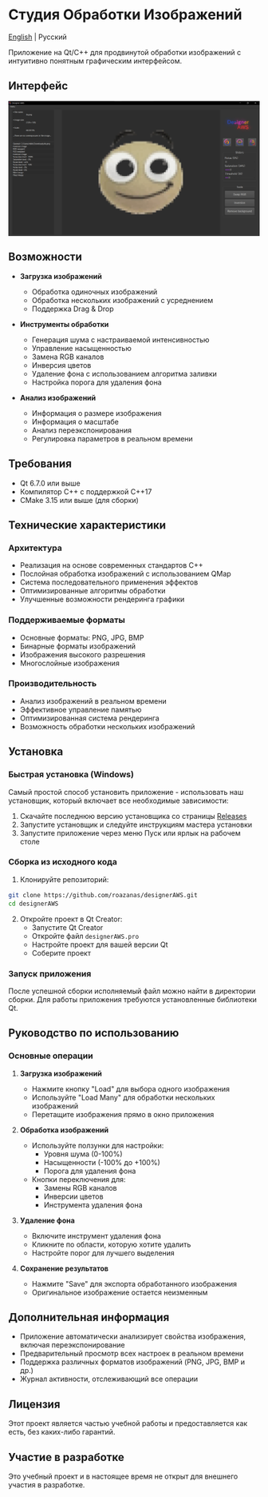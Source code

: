 # Студия Обработки Изображений

[English](README.md) | Русский

Приложение на Qt/C++ для продвинутой обработки изображений с интуитивно понятным графическим интерфейсом.

## Интерфейс

<div style="display: flex; justify-content: center; margin-bottom: 20px;">
  <img src="media/gui.png" alt="Интерфейс приложения" width="800" title="Интерфейс Студии Обработки Изображений">
</div>

## Возможности

- **Загрузка изображений**
  - Обработка одиночных изображений
  - Обработка нескольких изображений с усреднением
  - Поддержка Drag & Drop
  
- **Инструменты обработки**
  - Генерация шума с настраиваемой интенсивностью
  - Управление насыщенностью
  - Замена RGB каналов
  - Инверсия цветов
  - Удаление фона с использованием алгоритма заливки
  - Настройка порога для удаления фона

- **Анализ изображений**
  - Информация о размере изображения
  - Информация о масштабе
  - Анализ переэкспонирования
  - Регулировка параметров в реальном времени

## Требования

- Qt 6.7.0 или выше
- Компилятор C++ с поддержкой C++17
- CMake 3.15 или выше (для сборки)

## Технические характеристики

### Архитектура
- Реализация на основе современных стандартов C++
- Послойная обработка изображений с использованием QMap
- Система последовательного применения эффектов
- Оптимизированные алгоритмы обработки
- Улучшенные возможности рендеринга графики

### Поддерживаемые форматы
- Основные форматы: PNG, JPG, BMP
- Бинарные форматы изображений
- Изображения высокого разрешения
- Многослойные изображения

### Производительность
- Анализ изображений в реальном времени
- Эффективное управление памятью
- Оптимизированная система рендеринга
- Возможность обработки нескольких изображений

## Установка

### Быстрая установка (Windows)

Самый простой способ установить приложение - использовать наш установщик, который включает все необходимые зависимости:

1. Скачайте последнюю версию установщика со страницы [Releases](https://github.com/roazanas/cpp_creative_designerAWS/releases/tag/release)
2. Запустите установщик и следуйте инструкциям мастера установки
3. Запустите приложение через меню Пуск или ярлык на рабочем столе

### Сборка из исходного кода

1. Клонируйте репозиторий:
```bash
git clone https://github.com/roazanas/designerAWS.git
cd designerAWS
```

2. Откройте проект в Qt Creator:
   - Запустите Qt Creator
   - Откройте файл `designerAWS.pro`
   - Настройте проект для вашей версии Qt
   - Соберите проект

### Запуск приложения

После успешной сборки исполняемый файл можно найти в директории сборки. Для работы приложения требуются установленные библиотеки Qt.

## Руководство по использованию

### Основные операции

1. **Загрузка изображений**
   - Нажмите кнопку "Load" для выбора одного изображения
   - Используйте "Load Many" для обработки нескольких изображений
   - Перетащите изображения прямо в окно приложения

2. **Обработка изображений**
   - Используйте ползунки для настройки:
     - Уровня шума (0-100%)
     - Насыщенности (-100% до +100%)
     - Порога для удаления фона
   - Кнопки переключения для:
     - Замены RGB каналов
     - Инверсии цветов
     - Инструмента удаления фона

3. **Удаление фона**
   - Включите инструмент удаления фона
   - Кликните по области, которую хотите удалить
   - Настройте порог для лучшего выделения

4. **Сохранение результатов**
   - Нажмите "Save" для экспорта обработанного изображения
   - Оригинальное изображение остается неизменным

## Дополнительная информация

- Приложение автоматически анализирует свойства изображения, включая переэкспонирование
- Предварительный просмотр всех настроек в реальном времени
- Поддержка различных форматов изображений (PNG, JPG, BMP и др.)
- Журнал активности, отслеживающий все операции

## Лицензия

Этот проект является частью учебной работы и предоставляется как есть, без каких-либо гарантий.

## Участие в разработке

Это учебный проект и в настоящее время не открыт для внешнего участия в разработке.
